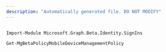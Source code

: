 ```yaml
---
description: "Automatically generated file. DO NOT MODIFY"
---
```


```powershellv2

Import-Module Microsoft.Graph.Beta.Identity.SignIns

Get-MgBetaPolicyMobileDeviceManagementPolicy

```